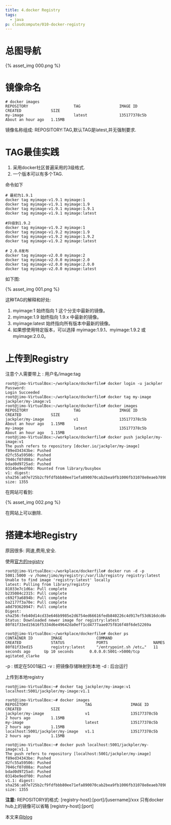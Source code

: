 ```yaml
---
title: 4.docker Registry
tags:
  - java
p: cloudcompute/010-docker-registry
---
```


# 总图导航

{% asset_img 000.png %}

# 镜像命名
```Shell
# docker images
REPOSITORY                    TAG                 IMAGE ID            CREATED             SIZE
my-image                      latest              135177378c5b        About an hour ago   1.15MB
```
镜像名称组成: REPOSITORY:TAG,默认TAG是latest,并无强制要求.

# TAG最佳实践
1. 采用docker社区普遍采用的3级格式.
2. 一个版本可以有多个TAG.

命令如下
```Shell
# 最初为1.9.1
docker tag myimage-v1.9.1 myimage:1
docker tag myimage-v1.9.1 myimage:1.9
docker tag myimage-v1.9.1 myimage:1.9.1
docker tag myimage-v1.9.1 myimage:latest

#升级到1.9.2
docker tag myimage-v1.9.2 myimage:1
docker tag myimage-v1.9.2 myimage:1.9
docker tag myimage-v1.9.2 myimage:1.9.2
docker tag myimage-v1.9.2 myimage:latest

# 2.0.0发布
docker tag myimage-v2.0.0 myimage:2
docker tag myimage-v2.0.0 myimage:2.0
docker tag myimage-v2.0.0 myimage:2.0.0
docker tag myimage-v2.0.0 myimage:latest
```

如下图:

{% asset_img 001.png %}

这种TAG的解释和好处:
1. myimage:1 始终指向 1 这个分支中最新的镜像。
2. myimage:1.9 始终指向 1.9.x 中最新的镜像。
3. myimage:latest 始终指向所有版本中最新的镜像。
4. 如果想使用特定版本，可以选择 myimage:1.9.1、myimage:1.9.2 或 myimage:2.0.0。

# 上传到Registry
注意个人需要带上 : 用户名/image:tag
```Shell
root@jimo-VirtualBox:~/workplace/dockerfile# docker login -u jackpler
Password: 
Login Succeeded
root@jimo-VirtualBox:~/workplace/dockerfile# docker tag my-image jackpler/my-image:v1
root@jimo-VirtualBox:~/workplace/dockerfile# docker images
REPOSITORY                    TAG                 IMAGE ID            CREATED             SIZE
jackpler/my-image             v1                  135177378c5b        About an hour ago   1.15MB
my-image                      latest              135177378c5b        About an hour ago   1.15MB
root@jimo-VirtualBox:~/workplace/dockerfile# docker push jackpler/my-image:v1
The push refers to repository [docker.io/jackpler/my-image]
f89ed34343be: Pushed 
d2fc55a59506: Pushed 
7046cf07d08a: Pushed 
bdad0d9725ad: Pushed 
0314be9edf00: Mounted from library/busybox 
v1: digest: sha256:a07e725b2cf9fdfbbb80ee71efa890070cab2bea9fb1006fb31078e8eaeb7898 size: 1355
```
在网站可看到:

{% asset_img 002.png %}

在网站上可以删除.

# 搭建本地Registry
原因很多: 网速,费用,安全.

使用[官方的registry](https://hub.docker.com/r/library/registry/)
```shell
root@jimo-VirtualBox:~/workplace/dockerfile# docker run -d -p 5001:5000 -v /home/jimo/myregistry:/var/lib/registry registry:latest
Unable to find image 'registry:latest' locally
latest: Pulling from library/registry
81033e7c1d6a: Pull complete 
b235084c2315: Pull complete 
c692f3a6894b: Pull complete 
ba2177f3a70e: Pull complete 
a8d793620947: Pull complete 
Digest: sha256:feb40d14cd33e646b9985e2d6754ed66616fedb840226c4d917ef53d616dcd6c
Status: Downloaded newer image for registry:latest
80f81f33ed15616f5334d6e49642da0eff1cd4777aae075f816f48f6de52269a

root@jimo-VirtualBox:~/workplace/dockerfile# docker ps
CONTAINER ID        IMAGE               COMMAND                  CREATED             STATUS              PORTS                    NAMES
80f81f33ed15        registry:latest     "/entrypoint.sh /etc…"   11 seconds ago      Up 10 seconds       0.0.0.0:5001->5000/tcp   agitated_clarke
```
-p : 绑定在5001端口
-v : 把镜像存储映射到本地
-d : 后台运行

上传到本地registry
```Shell
root@jimo-VirtualBox:~# docker tag jackpler/my-image:v1 localhost:5001/jackpler/my-image:v1.1

root@jimo-VirtualBox:~# docker images
REPOSITORY                         TAG                 IMAGE ID            CREATED             SIZE
jackpler/my-image                  v1                  135177378c5b        2 hours ago         1.15MB
my-image                           latest              135177378c5b        2 hours ago         1.15MB
localhost:5001/jackpler/my-image   v1.1                135177378c5b        2 hours ago         1.15MB

root@jimo-VirtualBox:~# docker push localhost:5001/jackpler/my-image:v1.1
The push refers to repository [localhost:5001/jackpler/my-image]
f89ed34343be: Pushed 
d2fc55a59506: Pushed 
7046cf07d08a: Pushed 
bdad0d9725ad: Pushed 
0314be9edf00: Pushed 
v1.1: digest: sha256:a07e725b2cf9fdfbbb80ee71efa890070cab2bea9fb1006fb31078e8eaeb7898 size: 1355
```
**注意:**
REPOSITORY的格式: [registry-host]:[port]/[username]/xxx
只有docker hub上的镜像可以省略 [registry-host]:[port] 

本文来自[blog](http://www.cnblogs.com/CloudMan6/p/6902325.html)


